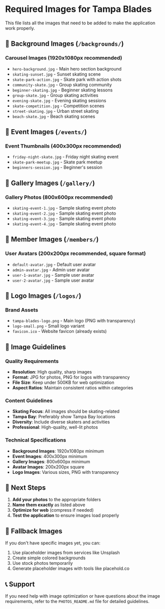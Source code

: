 # Required Images for Tampa Blades

This file lists all the images that need to be added to make the application work properly.

## 📁 Background Images (`/backgrounds/`)

### Carousel Images (1920x1080px recommended)
- `hero-background.jpg` - Main hero section background
- `skating-sunset.jpg` - Sunset skating scene
- `skate-park-action.jpg` - Skate park with action shots
- `community-skate.jpg` - Group skating community
- `beginner-skating.jpg` - Beginner skating lessons
- `group-skate.jpg` - Group skating activities
- `evening-skate.jpg` - Evening skating sessions
- `skate-competition.jpg` - Competition scenes
- `street-skating.jpg` - Urban street skating
- `beach-skate.jpg` - Beach skating scenes

## 📁 Event Images (`/events/`)

### Event Thumbnails (400x300px recommended)
- `friday-night-skate.jpg` - Friday night skating event
- `skate-park-meetup.jpg` - Skate park meetup
- `beginners-session.jpg` - Beginner's session

## 📁 Gallery Images (`/gallery/`)

### Gallery Photos (800x600px recommended)
- `skating-event-1.jpg` - Sample skating event photo
- `skating-event-2.jpg` - Sample skating event photo
- `skating-event-3.jpg` - Sample skating event photo
- `skating-event-4.jpg` - Sample skating event photo

## 📁 Member Images (`/members/`)

### User Avatars (200x200px recommended, square format)
- `default-avatar.jpg` - Default user avatar
- `admin-avatar.jpg` - Admin user avatar
- `user-1-avatar.jpg` - Sample user avatar
- `user-2-avatar.jpg` - Sample user avatar

## 📁 Logo Images (`/logos/`)

### Brand Assets
- `tampa-blades-logo.png` - Main logo (PNG with transparency)
- `logo-small.png` - Small logo variant
- `favicon.ico` - Website favicon (already exists)

## 🎯 Image Guidelines

### Quality Requirements
- **Resolution**: High quality, sharp images
- **Format**: JPG for photos, PNG for logos with transparency
- **File Size**: Keep under 500KB for web optimization
- **Aspect Ratios**: Maintain consistent ratios within categories

### Content Guidelines
- **Skating Focus**: All images should be skating-related
- **Tampa Bay**: Preferably show Tampa Bay locations
- **Diversity**: Include diverse skaters and activities
- **Professional**: High-quality, well-lit photos

### Technical Specifications
- **Background Images**: 1920x1080px minimum
- **Event Images**: 400x300px minimum
- **Gallery Images**: 800x600px minimum
- **Avatar Images**: 200x200px square
- **Logo Images**: Various sizes, PNG with transparency

## 📝 Next Steps

1. **Add your photos** to the appropriate folders
2. **Name them exactly** as listed above
3. **Optimize for web** (compress if needed)
4. **Test the application** to ensure images load properly

## 🔧 Fallback Images

If you don't have specific images yet, you can:
1. Use placeholder images from services like Unsplash
2. Create simple colored backgrounds
3. Use stock photos temporarily
4. Generate placeholder images with tools like placehold.co

## 📞 Support

If you need help with image optimization or have questions about the image requirements, refer to the `PHOTOS_README.md` file for detailed guidelines. 